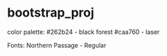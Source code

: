 # bootstrap_proj

color palette: 
    #262b24 - black forest
    #caa760 - laser


Fonts: 
    Northern Passage - Regular
